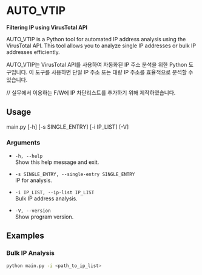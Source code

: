 # AUTO_VTIP

**Filtering IP using VirusTotal API**

AUTO_VTIP is a Python tool for automated IP address analysis using the VirusTotal API. This tool allows you to analyze single IP addresses or bulk IP addresses efficiently.

AUTO_VTIP는 VirusTotal API를 사용하여 자동화된 IP 주소 분석을 위한 Python 도구입니다. 이 도구를 사용하면 단일 IP 주소 또는 대량 IP 주소를 효율적으로 분석할 수 있습니다.

// 실무에서 이용하는 F/W에 IP 차단리스트를 추가하기 위해 제작하였습니다.

## Usage
main.py [-h] [-s SINGLE_ENTRY] [-i IP_LIST] [-V]


### Arguments

- `-h, --help`  
  Show this help message and exit.
  
- `-s SINGLE_ENTRY, --single-entry SINGLE_ENTRY`  
  IP for analysis.
  
- `-i IP_LIST, --ip-list IP_LIST`  
  Bulk IP address analysis.
  
- `-V, --version`  
  Show program version.

## Examples

### Bulk IP Analysis
```sh
python main.py -i <path_to_ip_list>
